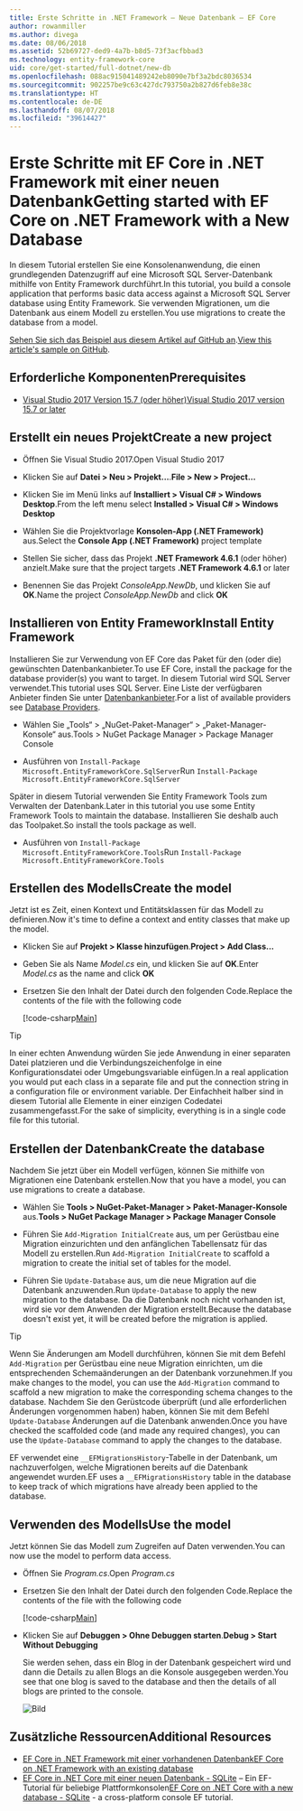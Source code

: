 ```yaml
---
title: Erste Schritte in .NET Framework – Neue Datenbank – EF Core
author: rowanmiller
ms.author: divega
ms.date: 08/06/2018
ms.assetid: 52b69727-ded9-4a7b-b8d5-73f3acfbbad3
ms.technology: entity-framework-core
uid: core/get-started/full-dotnet/new-db
ms.openlocfilehash: 088ac915041489242eb8090e7bf3a2bdc8036534
ms.sourcegitcommit: 902257be9c63c427dc793750a2b827d6feb8e38c
ms.translationtype: HT
ms.contentlocale: de-DE
ms.lasthandoff: 08/07/2018
ms.locfileid: "39614427"
---
```

# <a name="getting-started-with-ef-core-on-net-framework-with-a-new-database"></a><span data-ttu-id="d9d94-102">Erste Schritte mit EF Core in .NET Framework mit einer neuen Datenbank</span><span class="sxs-lookup"><span data-stu-id="d9d94-102">Getting started with EF Core on .NET Framework with a New Database</span></span>

<span data-ttu-id="d9d94-103">In diesem Tutorial erstellen Sie eine Konsolenanwendung, die einen grundlegenden Datenzugriff auf eine Microsoft SQL Server-Datenbank mithilfe von Entity Framework durchführt.</span><span class="sxs-lookup"><span data-stu-id="d9d94-103">In this tutorial, you build a console application that performs basic data access against a Microsoft SQL Server database using Entity Framework.</span></span> <span data-ttu-id="d9d94-104">Sie verwenden Migrationen, um die Datenbank aus einem Modell zu erstellen.</span><span class="sxs-lookup"><span data-stu-id="d9d94-104">You use migrations to create the database from a model.</span></span>

<span data-ttu-id="d9d94-105">[Sehen Sie sich das Beispiel aus diesem Artikel auf GitHub an](https://github.com/aspnet/EntityFramework.Docs/tree/master/samples/core/GetStarted/FullNet/ConsoleApp.NewDb).</span><span class="sxs-lookup"><span data-stu-id="d9d94-105">[View this article's sample on GitHub](https://github.com/aspnet/EntityFramework.Docs/tree/master/samples/core/GetStarted/FullNet/ConsoleApp.NewDb).</span></span>

## <a name="prerequisites"></a><span data-ttu-id="d9d94-106">Erforderliche Komponenten</span><span class="sxs-lookup"><span data-stu-id="d9d94-106">Prerequisites</span></span>

* [<span data-ttu-id="d9d94-107">Visual Studio 2017 Version 15.7 (oder höher)</span><span class="sxs-lookup"><span data-stu-id="d9d94-107">Visual Studio 2017 version 15.7 or later</span></span>](https://www.visualstudio.com/downloads/)

## <a name="create-a-new-project"></a><span data-ttu-id="d9d94-108">Erstellt ein neues Projekt</span><span class="sxs-lookup"><span data-stu-id="d9d94-108">Create a new project</span></span>

* <span data-ttu-id="d9d94-109">Öffnen Sie Visual Studio 2017.</span><span class="sxs-lookup"><span data-stu-id="d9d94-109">Open Visual Studio 2017</span></span>

* <span data-ttu-id="d9d94-110">Klicken Sie auf **Datei > Neu > Projekt...**.</span><span class="sxs-lookup"><span data-stu-id="d9d94-110">**File > New > Project...**</span></span>

* <span data-ttu-id="d9d94-111">Klicken Sie im Menü links auf **Installiert > Visual C# > Windows Desktop**.</span><span class="sxs-lookup"><span data-stu-id="d9d94-111">From the left menu select **Installed > Visual C# > Windows Desktop**</span></span>

* <span data-ttu-id="d9d94-112">Wählen Sie die Projektvorlage **Konsolen-App (.NET Framework)** aus.</span><span class="sxs-lookup"><span data-stu-id="d9d94-112">Select the **Console App (.NET Framework)** project template</span></span>

* <span data-ttu-id="d9d94-113">Stellen Sie sicher, dass das Projekt **.NET Framework 4.6.1** (oder höher) anzielt.</span><span class="sxs-lookup"><span data-stu-id="d9d94-113">Make sure that the project targets **.NET Framework 4.6.1** or later</span></span>

* <span data-ttu-id="d9d94-114">Benennen Sie das Projekt *ConsoleApp.NewDb*, und klicken Sie auf **OK**.</span><span class="sxs-lookup"><span data-stu-id="d9d94-114">Name the project *ConsoleApp.NewDb* and click **OK**</span></span>

## <a name="install-entity-framework"></a><span data-ttu-id="d9d94-115">Installieren von Entity Framework</span><span class="sxs-lookup"><span data-stu-id="d9d94-115">Install Entity Framework</span></span>

<span data-ttu-id="d9d94-116">Installieren Sie zur Verwendung von EF Core das Paket für den (oder die) gewünschten Datenbankanbieter.</span><span class="sxs-lookup"><span data-stu-id="d9d94-116">To use EF Core, install the package for the database provider(s) you want to target.</span></span> <span data-ttu-id="d9d94-117">In diesem Tutorial wird SQL Server verwendet.</span><span class="sxs-lookup"><span data-stu-id="d9d94-117">This tutorial uses SQL Server.</span></span> <span data-ttu-id="d9d94-118">Eine Liste der verfügbaren Anbieter finden Sie unter [Datenbankanbieter](../../providers/index.md).</span><span class="sxs-lookup"><span data-stu-id="d9d94-118">For a list of available providers see [Database Providers](../../providers/index.md).</span></span>

* <span data-ttu-id="d9d94-119">Wählen Sie „Tools“ > „NuGet-Paket-Manager“ > „Paket-Manager-Konsole“ aus.</span><span class="sxs-lookup"><span data-stu-id="d9d94-119">Tools > NuGet Package Manager > Package Manager Console</span></span>

* <span data-ttu-id="d9d94-120">Ausführen von `Install-Package Microsoft.EntityFrameworkCore.SqlServer`</span><span class="sxs-lookup"><span data-stu-id="d9d94-120">Run `Install-Package Microsoft.EntityFrameworkCore.SqlServer`</span></span>

<span data-ttu-id="d9d94-121">Später in diesem Tutorial verwenden Sie Entity Framework Tools zum Verwalten der Datenbank.</span><span class="sxs-lookup"><span data-stu-id="d9d94-121">Later in this tutorial you use some Entity Framework Tools to maintain the database.</span></span> <span data-ttu-id="d9d94-122">Installieren Sie deshalb auch das Toolpaket.</span><span class="sxs-lookup"><span data-stu-id="d9d94-122">So install the tools package as well.</span></span>

* <span data-ttu-id="d9d94-123">Ausführen von `Install-Package Microsoft.EntityFrameworkCore.Tools`</span><span class="sxs-lookup"><span data-stu-id="d9d94-123">Run `Install-Package Microsoft.EntityFrameworkCore.Tools`</span></span>

## <a name="create-the-model"></a><span data-ttu-id="d9d94-124">Erstellen des Modells</span><span class="sxs-lookup"><span data-stu-id="d9d94-124">Create the model</span></span>

<span data-ttu-id="d9d94-125">Jetzt ist es Zeit, einen Kontext und Entitätsklassen für das Modell zu definieren.</span><span class="sxs-lookup"><span data-stu-id="d9d94-125">Now it's time to define a context and entity classes that make up the model.</span></span>

* <span data-ttu-id="d9d94-126">Klicken Sie auf **Projekt > Klasse hinzufügen**.</span><span class="sxs-lookup"><span data-stu-id="d9d94-126">**Project > Add Class...**</span></span>

* <span data-ttu-id="d9d94-127">Geben Sie als Name *Model.cs* ein, und klicken Sie auf **OK**.</span><span class="sxs-lookup"><span data-stu-id="d9d94-127">Enter *Model.cs* as the name and click **OK**</span></span>

* <span data-ttu-id="d9d94-128">Ersetzen Sie den Inhalt der Datei durch den folgenden Code.</span><span class="sxs-lookup"><span data-stu-id="d9d94-128">Replace the contents of the file with the following code</span></span>

  [!code-csharp[Main](../../../../samples/core/GetStarted/FullNet/ConsoleApp.NewDb/Model.cs)] 

> [!TIP]  
> <span data-ttu-id="d9d94-129">In einer echten Anwendung würden Sie jede Anwendung in einer separaten Datei platzieren und die Verbindungszeichenfolge in eine Konfigurationsdatei oder Umgebungsvariable einfügen.</span><span class="sxs-lookup"><span data-stu-id="d9d94-129">In a real application you would put each class in a separate file and put the connection string in a configuration file or environment variable.</span></span> <span data-ttu-id="d9d94-130">Der Einfachheit halber sind in diesem Tutorial alle Elemente in einer einzigen Codedatei zusammengefasst.</span><span class="sxs-lookup"><span data-stu-id="d9d94-130">For the sake of simplicity, everything is in a single code file for this tutorial.</span></span>

## <a name="create-the-database"></a><span data-ttu-id="d9d94-131">Erstellen der Datenbank</span><span class="sxs-lookup"><span data-stu-id="d9d94-131">Create the database</span></span>

<span data-ttu-id="d9d94-132">Nachdem Sie jetzt über ein Modell verfügen, können Sie mithilfe von Migrationen eine Datenbank erstellen.</span><span class="sxs-lookup"><span data-stu-id="d9d94-132">Now that you have a model, you can use migrations to create a database.</span></span>

* <span data-ttu-id="d9d94-133">Wählen Sie **Tools > NuGet-Paket-Manager > Paket-Manager-Konsole** aus.</span><span class="sxs-lookup"><span data-stu-id="d9d94-133">**Tools > NuGet Package Manager > Package Manager Console**</span></span>

* <span data-ttu-id="d9d94-134">Führen Sie `Add-Migration InitialCreate` aus, um per Gerüstbau eine Migration einzurichten und den anfänglichen Tabellensatz für das Modell zu erstellen.</span><span class="sxs-lookup"><span data-stu-id="d9d94-134">Run `Add-Migration InitialCreate` to scaffold a migration to create the initial set of tables for the model.</span></span>

* <span data-ttu-id="d9d94-135">Führen Sie `Update-Database` aus, um die neue Migration auf die Datenbank anzuwenden.</span><span class="sxs-lookup"><span data-stu-id="d9d94-135">Run `Update-Database` to apply the new migration to the database.</span></span> <span data-ttu-id="d9d94-136">Da die Datenbank noch nicht vorhanden ist, wird sie vor dem Anwenden der Migration erstellt.</span><span class="sxs-lookup"><span data-stu-id="d9d94-136">Because the database doesn't exist yet, it will be created before the migration is applied.</span></span>

> [!TIP]  
> <span data-ttu-id="d9d94-137">Wenn Sie Änderungen am Modell durchführen, können Sie mit dem Befehl `Add-Migration` per Gerüstbau eine neue Migration einrichten, um die entsprechenden Schemaänderungen an der Datenbank vorzunehmen.</span><span class="sxs-lookup"><span data-stu-id="d9d94-137">If you make changes to the model, you can use the `Add-Migration` command to scaffold a new migration to make the corresponding schema changes to the database.</span></span> <span data-ttu-id="d9d94-138">Nachdem Sie den Gerüstcode überprüft (und alle erforderlichen Änderungen vorgenommen haben) haben, können Sie mit dem Befehl `Update-Database` Änderungen auf die Datenbank anwenden.</span><span class="sxs-lookup"><span data-stu-id="d9d94-138">Once you have checked the scaffolded code (and made any required changes), you can use the `Update-Database` command to apply the changes to the database.</span></span>
>
> <span data-ttu-id="d9d94-139">EF verwendet eine `__EFMigrationsHistory`-Tabelle in der Datenbank, um nachzuverfolgen, welche Migrationen bereits auf die Datenbank angewendet wurden.</span><span class="sxs-lookup"><span data-stu-id="d9d94-139">EF uses a `__EFMigrationsHistory` table in the database to keep track of which migrations have already been applied to the database.</span></span>

## <a name="use-the-model"></a><span data-ttu-id="d9d94-140">Verwenden des Modells</span><span class="sxs-lookup"><span data-stu-id="d9d94-140">Use the model</span></span>

<span data-ttu-id="d9d94-141">Jetzt können Sie das Modell zum Zugreifen auf Daten verwenden.</span><span class="sxs-lookup"><span data-stu-id="d9d94-141">You can now use the model to perform data access.</span></span>

* <span data-ttu-id="d9d94-142">Öffnen Sie *Program.cs*.</span><span class="sxs-lookup"><span data-stu-id="d9d94-142">Open *Program.cs*</span></span>

* <span data-ttu-id="d9d94-143">Ersetzen Sie den Inhalt der Datei durch den folgenden Code.</span><span class="sxs-lookup"><span data-stu-id="d9d94-143">Replace the contents of the file with the following code</span></span>

  [!code-csharp[Main](../../../../samples/core/GetStarted/FullNet/ConsoleApp.NewDb/Program.cs)]

* <span data-ttu-id="d9d94-144">Klicken Sie auf **Debuggen > Ohne Debuggen starten**.</span><span class="sxs-lookup"><span data-stu-id="d9d94-144">**Debug > Start Without Debugging**</span></span>

  <span data-ttu-id="d9d94-145">Sie werden sehen, dass ein Blog in der Datenbank gespeichert wird und dann die Details zu allen Blogs an die Konsole ausgegeben werden.</span><span class="sxs-lookup"><span data-stu-id="d9d94-145">You see that one blog is saved to the database and then the details of all blogs are printed to the console.</span></span>

  ![Bild](_static/output-new-db.png)

## <a name="additional-resources"></a><span data-ttu-id="d9d94-147">Zusätzliche Ressourcen</span><span class="sxs-lookup"><span data-stu-id="d9d94-147">Additional Resources</span></span>

* [<span data-ttu-id="d9d94-148">EF Core in .NET Framework mit einer vorhandenen Datenbank</span><span class="sxs-lookup"><span data-stu-id="d9d94-148">EF Core on .NET Framework with an existing database</span></span>](xref:core/get-started/full-dotnet/existing-db)
* <span data-ttu-id="d9d94-149">[EF Core in .NET Core mit einer neuen Datenbank - SQLite](xref:core/get-started/netcore/new-db-sqlite) – Ein EF-Tutorial für beliebige Plattformkonsolen</span><span class="sxs-lookup"><span data-stu-id="d9d94-149">[EF Core on .NET Core with a new database - SQLite](xref:core/get-started/netcore/new-db-sqlite) -  a cross-platform console EF tutorial.</span></span>
